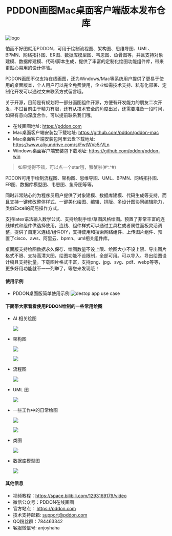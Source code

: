 <center><h1>PDDON画图Mac桌面客户端版本发布仓库</h1></center>

![logo](./logo.png)

怕画不好图就用PDDON，可用于绘制流程图、架构图、思维导图、UML、BPMN、网络拓扑图、ER图、数据库模型图、韦恩图、鱼骨图等，并且支持对象建模、数据库建模、代码/脚本生成，提供了丰富的定制化绘图功能组件库，带来更贴心易用的设计体验。

PDDON画图不仅支持在线画图，还为Windows/Mac等系统用户提供了更易于使用的桌面版本，个人用户可以完全免费使用，企业如需技术支持、私有化部署、定制化开发可以通过文末联系方式留言哦。

关于开源，目前是有规划将一部分画图组件开源，方便有开发能力的朋友二次开发，不过目前由于精力有限，还有从技术安全的角度出发，还需要准备一段时间，如果有意向深度合作，可以提前联系我们哦。

* 在线画图地址: https://pddon.com
* Mac桌面客户端安装包下载地址: https://github.com/pddon/pddon-mac
* Mac桌面客户端安装包阿里云盘下载地址: https://www.aliyundrive.com/s/FwtWVc5rVLn
* Windows桌面客户端安装包下载地址: https://github.com/pddon/pddon-win

> 如果觉得不错，可以点一个star哦，蟹蟹啦(#^.^#)  

PDDON可用于绘制流程图、架构图、思维导图、UML、BPMN、网络拓扑图、ER图、数据库模型图、韦恩图、鱼骨图等等。

同时非常贴心的为程序员用户提供了对象建模、数据库建模、代码生成等支持，而且支持一键修改整体样式、一键美化绘图、编辑、排版、多设计图协同编辑能力，类似Excel的简易操作方式。

支持latex语法输入数学公式、支持绘制手绘/草图风格绘图。预置了非常丰富的连线样式和组件供选择使用，连线、组件样式可以通过工具栏或者属性面板灵活调整，提供了自定义连线/组件DIY，支持使用和搜索网络组件、上传图片组件、预置了cisco、aws、阿里云、bpmn、uml相关组件库。

桌面版支持绘图数据永久保存、绘图数量不设上限、绘图大小不设上限、导出图片格式不限、支持高清大图，绘图功能不设限制，全部可用。可以导入、导出绘图设计稿且支持批量。下载图片格式丰富，支持png、jpg、svg、pdf、webp等等，更多好用功能就不一一列举了，等您来发现哦！

#### 使用示例
* PDDON桌面版简单使用示例
  ![destop app use case](./images/pddon画图桌面版使用示例.gif)
  
#### 下面带大家看看使用PDDON绘制的一些常用绘图

* AI 相关绘图

    ![](./images/ai.jpeg)

* 架构图

    ![](./images/arcAll.png)

    ![](./images/arcAll2.png)

* 流程图

    ![](./images/processAll.png)

* UML 图

    ![](./images/umlAll.png)

* 一些工作中的日常绘图

    ![](./images/styleAll1.png)

    ![](./images/styleAll2.png)

* 类图

    ![](./images/modelClass.png)

* 数据库模型图

    ![](./images/modelER.png)

#### 其他信息

* 视频教程：https://space.bilibili.com/1293169179/video
* 微信公众号：PDDON在线画图
* 官方站点： https://pddon.com
* 技术支持邮箱: support@pddon.com
* QQ粉丝群：784463342 
* 客服微信号: anjoyhaha
